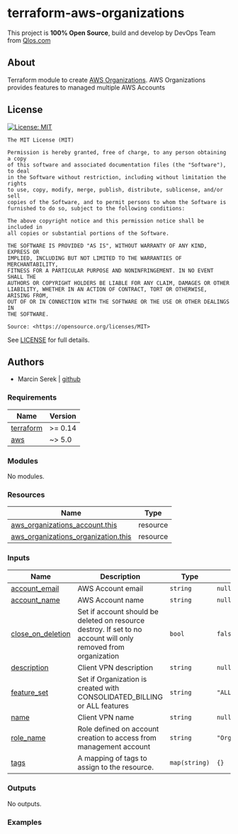 
# terraform-aws-organizations

This project is **100% Open Source**, build and develop by DevOps Team from [Qlos.com](https://qlos.com)

## About

Terraform module to create [AWS Organizations](https://aws.amazon.com/organizations/). AWS Organizations provides features to managed multiple AWS Accounts 

## License

[![License: MIT](https://img.shields.io/badge/License-MIT-yellow.svg)](https://opensource.org/licenses/MIT)

```text
The MIT License (MIT)

Permission is hereby granted, free of charge, to any person obtaining a copy
of this software and associated documentation files (the "Software"), to deal
in the Software without restriction, including without limitation the rights
to use, copy, modify, merge, publish, distribute, sublicense, and/or sell
copies of the Software, and to permit persons to whom the Software is
furnished to do so, subject to the following conditions:

The above copyright notice and this permission notice shall be included in
all copies or substantial portions of the Software.

THE SOFTWARE IS PROVIDED "AS IS", WITHOUT WARRANTY OF ANY KIND, EXPRESS OR
IMPLIED, INCLUDING BUT NOT LIMITED TO THE WARRANTIES OF MERCHANTABILITY,
FITNESS FOR A PARTICULAR PURPOSE AND NONINFRINGEMENT. IN NO EVENT SHALL THE
AUTHORS OR COPYRIGHT HOLDERS BE LIABLE FOR ANY CLAIM, DAMAGES OR OTHER
LIABILITY, WHETHER IN AN ACTION OF CONTRACT, TORT OR OTHERWISE, ARISING FROM,
OUT OF OR IN CONNECTION WITH THE SOFTWARE OR THE USE OR OTHER DEALINGS IN
THE SOFTWARE.

Source: <https://opensource.org/licenses/MIT>
```
See [LICENSE](LICENSE) for full details.
## Authors

- Marcin Serek | [github](https://github.com/MarcinS-Qlos)

### Requirements

| Name | Version |
|------|---------|
| <a name="requirement_terraform"></a> [terraform](#requirement\_terraform) | >= 0.14 |
| <a name="requirement_aws"></a> [aws](#requirement\_aws) | ~> 5.0 |

### Modules

No modules.

### Resources

| Name | Type |
|------|------|
| [aws_organizations_account.this](https://registry.terraform.io/providers/hashicorp/aws/latest/docs/resources/organizations_account) | resource |
| [aws_organizations_organization.this](https://registry.terraform.io/providers/hashicorp/aws/latest/docs/resources/organizations_organization) | resource |

### Inputs

| Name | Description | Type | Default | Required |
|------|-------------|------|---------|:--------:|
| <a name="input_account_email"></a> [account\_email](#input\_account\_email) | AWS Account email | `string` | `null` | no |
| <a name="input_account_name"></a> [account\_name](#input\_account\_name) | AWS Account name | `string` | `null` | no |
| <a name="input_close_on_deletion"></a> [close\_on\_deletion](#input\_close\_on\_deletion) | Set if account should be deleted on resource destroy. If set to no account will only removed from organization | `bool` | `false` | no |
| <a name="input_description"></a> [description](#input\_description) | Client VPN description | `string` | `null` | no |
| <a name="input_feature_set"></a> [feature\_set](#input\_feature\_set) | Set if Organization is created with CONSOLIDATED\_BILLING or ALL features | `string` | `"ALL"` | no |
| <a name="input_name"></a> [name](#input\_name) | Client VPN name | `string` | `null` | no |
| <a name="input_role_name"></a> [role\_name](#input\_role\_name) | Role defined on account creation to access from management account | `string` | `"OrganizationAccountAccessRole"` | no |
| <a name="input_tags"></a> [tags](#input\_tags) | A mapping of tags to assign to the resource. | `map(string)` | `{}` | no |

### Outputs

No outputs.

### Examples



